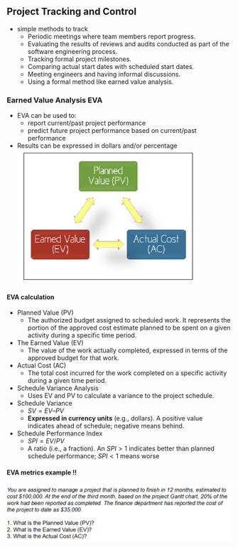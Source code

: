 ## Project Tracking and Control
- simple methods to track    
    - Periodic meetings where team members report progress.
    - Evaluating the results of reviews and audits conducted as part of the software engineering process.
    - Tracking formal project milestones.
    - Comparing actual start dates with scheduled start dates.
    - Meeting engineers and having informal discussions.
    - Using a formal method like earned value analysis.

### Earned Value Analysis EVA
- EVA can be used to:
    - report current/past project performance
    - predict future project performance based on current/past performance
- Results can be expressed in dollars and/or percentage
![alt text](./images/eva.png)

#### EVA calculation
- Planned Value (PV)
    - The authorized budget assigned to scheduled work. It represents the portion of the approved cost estimate planned to be
spent on a given activity during a specific time period.
- The Earned Value (EV)
    - The value of the work actually completed, expressed in terms of the approved budget for that work.
- Actual Cost (AC)
    - The total cost incurred for the work completed on a specific activity during a given time period.
- Schedule Variance Analysis
    - Uses EV and PV to calculate a variance to the project schedule.
- Schedule Variance
    - $SV = EV – PV$
    - **Expressed in currency units** (e.g., dollars). A positive value indicates ahead of schedule; negative means behind.
- Schedule Performance Index
    - $SPI = EV / PV$
    - A ratio (i.e., a fraction). An $SPI > 1$ indicates better than planned schedule performance; $SPI < 1$ means worse


#### EVA metrics example !!
![alt text](./images/eva_train.png)
